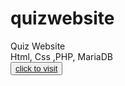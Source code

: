 # quizwebsite
Quiz Website <br>
Html, Css ,PHP, MariaDB <br>
 <button>
 <a href="http://machen.epizy.com/quizwebsite"> click to visit  </a>
 </button>
